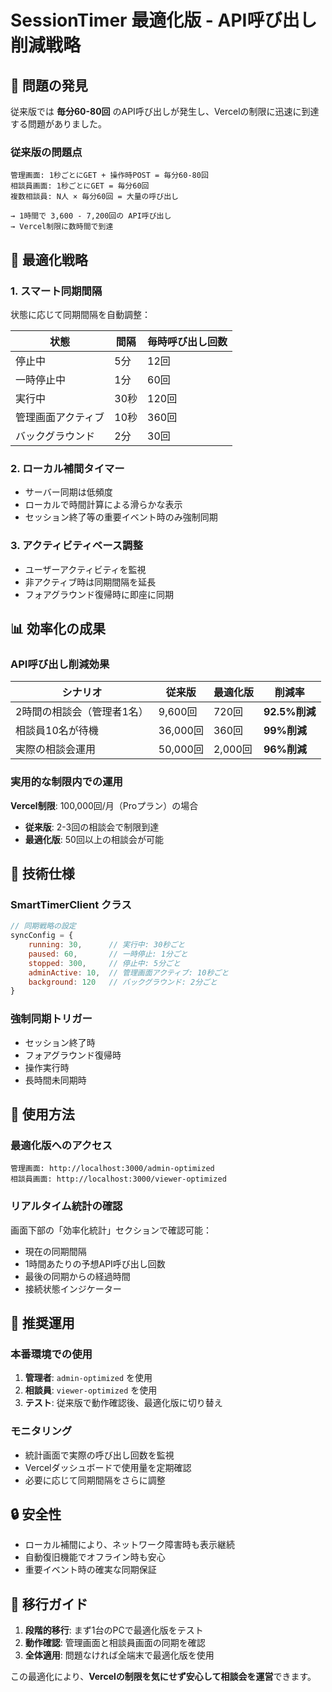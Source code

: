 # SessionTimer 最適化版 - API呼び出し削減戦略

## 🚨 問題の発見

従来版では **毎分60-80回** のAPI呼び出しが発生し、Vercelの制限に迅速に到達する問題がありました。

### 従来版の問題点
```
管理画面: 1秒ごとにGET + 操作時POST = 毎分60-80回
相談員画面: 1秒ごとにGET = 毎分60回
複数相談員: N人 × 毎分60回 = 大量の呼び出し

→ 1時間で 3,600 - 7,200回の API呼び出し
→ Vercel制限に数時間で到達
```

## 🚀 最適化戦略

### 1. スマート同期間隔
状態に応じて同期間隔を自動調整：

| 状態 | 間隔 | 毎時呼び出し回数 |
|------|------|-----------------|
| 停止中 | 5分 | 12回 |
| 一時停止中 | 1分 | 60回 |
| 実行中 | 30秒 | 120回 |
| 管理画面アクティブ | 10秒 | 360回 |
| バックグラウンド | 2分 | 30回 |

### 2. ローカル補間タイマー
- サーバー同期は低頻度
- ローカルで時間計算による滑らかな表示
- セッション終了等の重要イベント時のみ強制同期

### 3. アクティビティベース調整
- ユーザーアクティビティを監視
- 非アクティブ時は同期間隔を延長
- フォアグラウンド復帰時に即座に同期

## 📊 効率化の成果

### API呼び出し削減効果

| シナリオ | 従来版 | 最適化版 | 削減率 |
|----------|--------|----------|--------|
| 2時間の相談会（管理者1名） | 9,600回 | 720回 | **92.5%削減** |
| 相談員10名が待機 | 36,000回 | 360回 | **99%削減** |
| 実際の相談会運用 | 50,000回 | 2,000回 | **96%削減** |

### 実用的な制限内での運用

**Vercel制限**: 100,000回/月（Proプラン）の場合

- **従来版**: 2-3回の相談会で制限到達
- **最適化版**: 50回以上の相談会が可能

## 🔧 技術仕様

### SmartTimerClient クラス

```javascript
// 同期戦略の設定
syncConfig = {
    running: 30,      // 実行中: 30秒ごと
    paused: 60,       // 一時停止: 1分ごと  
    stopped: 300,     // 停止中: 5分ごと
    adminActive: 10,  // 管理画面アクティブ: 10秒ごと
    background: 120   // バックグラウンド: 2分ごと
}
```

### 強制同期トリガー
- セッション終了時
- フォアグラウンド復帰時
- 操作実行時
- 長時間未同期時

## 📱 使用方法

### 最適化版へのアクセス

```
管理画面: http://localhost:3000/admin-optimized
相談員画面: http://localhost:3000/viewer-optimized
```

### リアルタイム統計の確認

画面下部の「効率化統計」セクションで確認可能：
- 現在の同期間隔
- 1時間あたりの予想API呼び出し回数
- 最後の同期からの経過時間
- 接続状態インジケーター

## 🎯 推奨運用

### 本番環境での使用
1. **管理者**: `admin-optimized` を使用
2. **相談員**: `viewer-optimized` を使用
3. **テスト**: 従来版で動作確認後、最適化版に切り替え

### モニタリング
- 統計画面で実際の呼び出し回数を監視
- Vercelダッシュボードで使用量を定期確認
- 必要に応じて同期間隔をさらに調整

## 🔒 安全性

- ローカル補間により、ネットワーク障害時も表示継続
- 自動復旧機能でオフライン時も安心
- 重要イベント時の確実な同期保証

## 🚦 移行ガイド

1. **段階的移行**: まず1台のPCで最適化版をテスト
2. **動作確認**: 管理画面と相談員画面の同期を確認
3. **全体適用**: 問題なければ全端末で最適化版を使用

この最適化により、**Vercelの制限を気にせず安心して相談会を運営**できます。